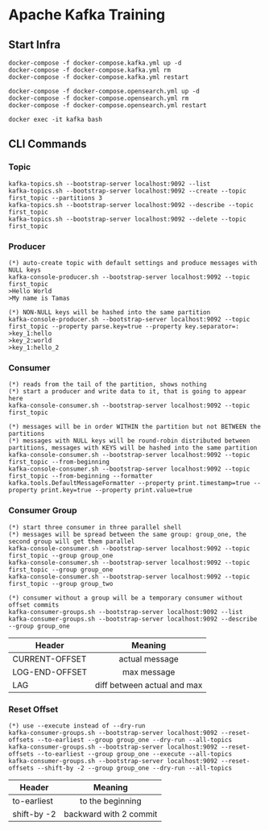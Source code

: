 # Apache Kafka Training

## Start Infra

`docker-compose -f docker-compose.kafka.yml up -d`<br />
`docker-compose -f docker-compose.kafka.yml rm`<br />
`docker-compose -f docker-compose.kafka.yml restart`<br />

`docker-compose -f docker-compose.opensearch.yml up -d`<br />
`docker-compose -f docker-compose.opensearch.yml rm`<br />
`docker-compose -f docker-compose.opensearch.yml restart`<br />

`docker exec -it kafka bash`

## CLI Commands

### Topic

`kafka-topics.sh --bootstrap-server localhost:9092 --list`<br />
`kafka-topics.sh --bootstrap-server localhost:9092 --create --topic first_topic --partitions 3`<br />
`kafka-topics.sh --bootstrap-server localhost:9092 --describe --topic first_topic`<br />
`kafka-topics.sh --bootstrap-server localhost:9092 --delete --topic first_topic`<br />

### Producer

`(*) auto-create topic with default settings and produce messages with NULL keys`<br />
`kafka-console-producer.sh --bootstrap-server localhost:9092 --topic first_topic`<br />
`>Hello World`<br />
`>My name is Tamas`

`(*) NON-NULL keys will be hashed into the same partition`<br />
`kafka-console-producer.sh --bootstrap-server localhost:9092 --topic first_topic --property parse.key=true --property key.separator=:`<br />
`>key_1:hello`<br />
`>key_2:world`<br />
`>key_1:hello_2`

### Consumer

`(*) reads from the tail of the partition, shows nothing`<br />
`(*) start a producer and write data to it, that is going to appear here`<br />
`kafka-console-consumer.sh --bootstrap-server localhost:9092 --topic first_topic`<br />

`(*) messages will be in order WITHIN the partition but not BETWEEN the partitions`<br />
`(*) messages with NULL keys will be round-robin distributed between partitions, messages with KEYS will be hashed into the same partition`<br />
`kafka-console-consumer.sh --bootstrap-server localhost:9092 --topic first_topic --from-beginning`<br />
`kafka-console-consumer.sh --bootstrap-server localhost:9092 --topic first_topic --from-beginning --formatter kafka.tools.DefaultMessageFormatter --property print.timestamp=true --property print.key=true --property print.value=true`<br />

### Consumer Group

`(*) start three consumer in three parallel shell`<br />
`(*) messages will be spread between the same group: group_one, the second group will get them parallel`<br />
`kafka-console-consumer.sh --bootstrap-server localhost:9092 --topic first_topic --group group_one`<br />
`kafka-console-consumer.sh --bootstrap-server localhost:9092 --topic first_topic --group group_one`<br />
`kafka-console-consumer.sh --bootstrap-server localhost:9092 --topic first_topic --group group_two`

`(*) consumer without a group will be a temporary consumer without offset commits`<br />
`kafka-consumer-groups.sh --bootstrap-server localhost:9092 --list`<br />
`kafka-consumer-groups.sh --bootstrap-server localhost:9092 --describe --group group_one`<br />

| Header        | Meaning           |
| ------------- |:-------------:|
| CURRENT-OFFSET      | actual message
| LOG-END-OFFSET      | max message
| LAG | diff between actual and max

### Reset Offset

`(*) use --execute instead of --dry-run`<br />
`kafka-consumer-groups.sh --bootstrap-server localhost:9092 --reset-offsets --to-earliest --group group_one --dry-run --all-topics`<br />
`kafka-consumer-groups.sh --bootstrap-server localhost:9092 --reset-offsets --to-earliest --group group_one --execute --all-topics`<br />
`kafka-consumer-groups.sh --bootstrap-server localhost:9092 --reset-offsets --shift-by -2 --group group_one --dry-run --all-topics`

| Header        | Meaning           |
| ------------- |:-------------:|
| to-earliest     | to the beginning
| shift-by -2      | backward with 2 commit